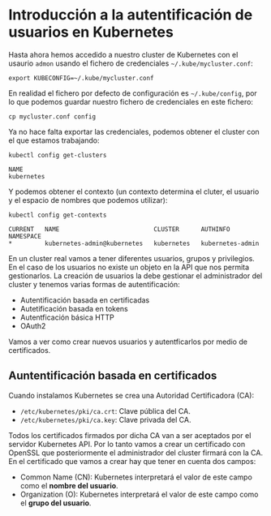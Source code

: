 # Introducción a la autentificación de usuarios en Kubernetes

Hasta ahora hemos accedido a nuestro cluster de Kubernetes con el usaurio `admon` usando el fichero de credenciales `~/.kube/mycluster.conf`:

    export KUBECONFIG=~/.kube/mycluster.conf 

En realidad el fichero por defecto de configuración es `~/.kube/config`, por lo que podemos guardar nuestro fichero de credenciales en este fichero:

    cp mycluster.conf config

Ya no hace falta exportar las credenciales, podemos obtener el cluster con el que estamos trabajando:

    kubectl config get-clusters

    NAME
    kubernetes

Y podemos obtener el contexto (un contexto determina el cluter, el usuario y el espacio de nombres que podemos utilizar):

    kubectl config get-contexts
    
    CURRENT   NAME                          CLUSTER      AUTHINFO           NAMESPACE
    *         kubernetes-admin@kubernetes   kubernetes   kubernetes-admin   

En un cluster real vamos a tener diferentes usuarios, grupos y privilegios. En el caso de los usuarios no existe un objeto en la API que nos permita gestionarlos. La creación de usuarios la debe gestionar el administrador del cluster y tenemos varias formas de autentificación: 

* Autentificación basada en certificadas
* Autetificación basada en tokens
* Autentficación básica HTTP
* OAuth2

Vamos a ver como crear nuevos usuarios y autentficarlos por medio de certificados.

## Auntentificación basada en certificados

Cuando instalamos Kubernetes se crea una Autoridad Certificadora (CA):

* `/etc/kubernetes/pki/ca.crt`: Clave pública del CA.
* `/etc/kubernetes/pki/ca.key`: Clave privada del CA.

Todos los certificados firmados por dicha CA van a ser aceptados por el servidor Kubernetes API. Por lo tanto vamos a crear un certificado con OpenSSL que posteriormente el administrador del cluster firmará con la CA. En el certificado que vamos a crear hay que tener en cuenta dos campos:

* Common Name (CN): Kubernetes interpretará el valor de este campo como el **nombre del usuario**.
* Organization (O): Kubernetes interpretará el valor de este campo como el **grupo del usuario**.